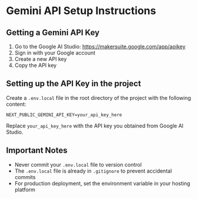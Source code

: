 # Gemini API Setup Instructions

## Getting a Gemini API Key

1. Go to the Google AI Studio: https://makersuite.google.com/app/apikey
2. Sign in with your Google account
3. Create a new API key
4. Copy the API key

## Setting up the API Key in the project

Create a `.env.local` file in the root directory of the project with the following content:

```
NEXT_PUBLIC_GEMINI_API_KEY=your_api_key_here
```

Replace `your_api_key_here` with the API key you obtained from Google AI Studio.

## Important Notes

- Never commit your `.env.local` file to version control
- The `.env.local` file is already in `.gitignore` to prevent accidental commits
- For production deployment, set the environment variable in your hosting platform
